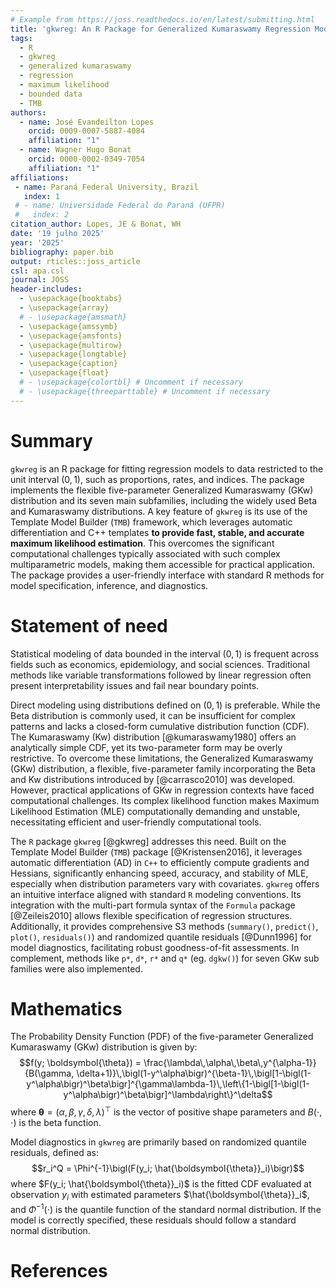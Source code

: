 ```yaml
---
# Example from https://joss.readthedocs.io/en/latest/submitting.html
title: 'gkwreg: An R Package for Generalized Kumaraswamy Regression Models for Bounded Data'
tags:
  - R
  - gkwreg
  - generalized kumaraswamy
  - regression
  - maximum likelihood
  - bounded data
  - TMB
authors:
  - name: José Evandeilton Lopes
    orcid: 0009-0007-5887-4084
    affiliation: "1"
  - name: Wagner Hugo Bonat
    orcid: 0000-0002-0349-7054
    affiliation: "1"
affiliations:
 - name: Paraná Federal University, Brazil
   index: 1
 # - name: Universidade Federal do Paraná (UFPR)
 #   index: 2
citation_author: Lopes, JE & Bonat, WH
date: '19 julho 2025'
year: '2025'
bibliography: paper.bib
output: rticles::joss_article
csl: apa.csl
journal: JOSS
header-includes:
  - \usepackage{booktabs}
  - \usepackage{array}
  # - \usepackage{amsmath}
  - \usepackage{amssymb}
  - \usepackage{amsfonts}
  - \usepackage{multirow}
  - \usepackage{longtable}
  - \usepackage{caption}
  - \usepackage{float}
  # - \usepackage{colortbl} # Uncomment if necessary
  # - \usepackage{threeparttable} # Uncomment if necessary
---
```


# Summary

`gkwreg` is an R package for fitting regression models to data restricted to the unit interval $(0,1)$, such as proportions, rates, and indices. The package implements the flexible five-parameter Generalized Kumaraswamy (GKw) distribution and its seven main subfamilies, including the widely used Beta and Kumaraswamy distributions. A key feature of `gkwreg` is its use of the Template Model Builder (`TMB`) framework, which leverages automatic differentiation and C++ templates **to provide fast, stable, and accurate maximum likelihood estimation**. This overcomes the significant computational challenges typically associated with such complex multiparametric models, making them accessible for practical application. The package provides a user-friendly interface with standard R methods for model specification, inference, and diagnostics.

# Statement of need

Statistical modeling of data bounded in the interval $(0,1)$ is frequent across fields such as economics, epidemiology, and social sciences. Traditional methods like variable transformations followed by linear regression often present interpretability issues and fail near boundary points.

Direct modeling using distributions defined on $(0,1)$ is preferable. While the Beta distribution is commonly used, it can be insufficient for complex patterns and lacks a closed-form cumulative distribution function (CDF). The Kumaraswamy (Kw) distribution [@kumaraswamy1980] offers an analytically simple CDF, yet its two-parameter form may be overly restrictive. To overcome these limitations, the Generalized Kumaraswamy (GKw) distribution, a flexible, five-parameter family incorporating the Beta and Kw distributions introduced by [@carrasco2010] was developed. However, practical applications of GKw in regression contexts have faced computational challenges. Its complex likelihood function makes Maximum Likelihood Estimation (MLE) computationally demanding and unstable, necessitating efficient and user-friendly computational tools.

The `R` package `gkwreg` [@gkwreg] addresses this need. Built on the Template Model Builder (`TMB`) package [@Kristensen2016], it leverages automatic differentiation (AD) in `C++` to efficiently compute gradients and Hessians, significantly enhancing speed, accuracy, and stability of MLE, especially when distribution parameters vary with covariates. `gkwreg` offers an intuitive interface aligned with standard `R` modeling conventions. Its integration with the multi-part formula syntax of the `Formula` package [@Zeileis2010] allows flexible specification of regression structures. Additionally, it provides comprehensive S3 methods (`summary()`, `predict()`, `plot()`, `residuals()`) and randomized quantile residuals [@Dunn1996] for model diagnostics, facilitating robust goodness-of-fit assessments. In complement, methods like `p*`, `d*`, `r*` and `q*` (eg. `dgkw()`) for seven GKw sub families were also implemented.

# Mathematics

The Probability Density Function (PDF) of the five-parameter Generalized Kumaraswamy (GKw) 
distribution is given by: 
$$f(y; \boldsymbol{\theta}) = \frac{\lambda\,\alpha\,\beta\,y^{\alpha-1}}{B(\gamma, \delta+1)}\,\bigl(1-y^\alpha\bigr)^{\beta-1}\,\bigl[1-\bigl(1-y^\alpha\bigr)^\beta\bigr]^{\gamma\lambda-1}\,\left\{1-\bigl[1-\bigl(1-y^\alpha\bigr)^\beta\bigr]^\lambda\right\}^\delta$$
where $\boldsymbol{\theta} = (\alpha, \beta, \gamma, \delta, \lambda)^\top$ is the vector of positive shape parameters and $B(\cdot, \cdot)$ is the beta function.

Model diagnostics in `gkwreg` are primarily based on randomized quantile residuals, defined as:
$$r_i^Q = \Phi^{-1}\bigl(F(y_i; \hat{\boldsymbol{\theta}}_i)\bigr)$$
where $F(y_i; \hat{\boldsymbol{\theta}}_i)$ is the fitted CDF evaluated at observation $y_i$ with estimated parameters $\hat{\boldsymbol{\theta}}_i$, and $\Phi^{-1}(\cdot)$ is the quantile function of the standard normal distribution. If the model is correctly specified, these residuals should follow a standard normal distribution.

# References
